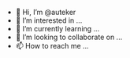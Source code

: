 - 👋 Hi, I’m @auteker
- 👀 I’m interested in ...
- 🌱 I’m currently learning ...
- 💞️ I’m looking to collaborate on ...
- 📫 How to reach me ...

<!---
auteker/auteker is a ✨ special ✨ repository because its `README.md` (this file) appears on your GitHub profile.
You can click the Preview link to take a look at your changes.
--->
